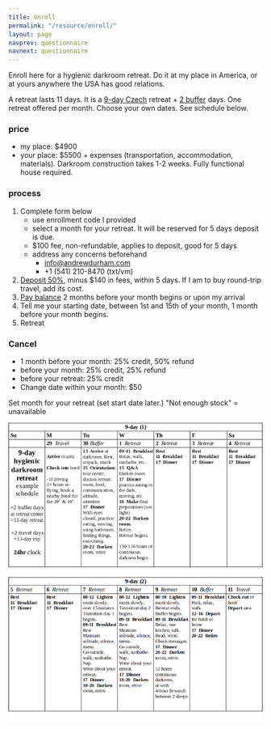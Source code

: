 ```yaml
---
title: enroll
permalink: "/resource/enroll/"
layout: page
navprev: questionnaire
navnext: questionnaire
---
```


Enroll here for a hygienic darkroom retreat. Do it at my place in America, or at yours anywhere the USA has good relations.

A retreat lasts 11 days. It is a [9-day Czech](/format#czech) retreat + [2 buffer](/format#extra) days. One retreat offered per month. Choose your own dates. See schedule below.

### price

- my place: $4900
- your place: $5500 + expenses (transportation, accommodation, materials). Darkroom construction takes 1-2 weeks. Fully functional house required.

### process

1. Complete form below
	- use enrollment code I provided
	- select a month for your retreat. It will be reserved for 5 days deposit is due.
	- $100 fee, non-refundable, applies to deposit, good for 5 days
	- address any concerns beforehand
		- info@andrewdurham.com
		- +1 (541) 210-8470 (txt/vm)
2. [Deposit 50%](/back/services#pay), minus $140 in fees, within 5 days. If I am to buy round-trip travel, add its cost.
3. [Pay balance](/back/services#pay) 2 months before your month begins or upon my arrival
4. Tell me your starting date, between 1st and 15th of your month, 1 month before your month begins. 
5. Retreat

### Cancel

- 1 month before your month: 25% credit, 50% refund
- before your month: 25% credit, 25% refund
- before your retreat: 25% credit
- Change date within your month: $50

Set month for your retreat (set start date later.) "Not enough stock" = unavailable

<script type="text/javascript" src="https://form.jotform.com/jsform/233545977120055"></script>

![plan: 9-day retreat](/img/plan/image/9-day.png)

![plan: 9-day2 retreat](/img/plan/image/9-day2.png)

